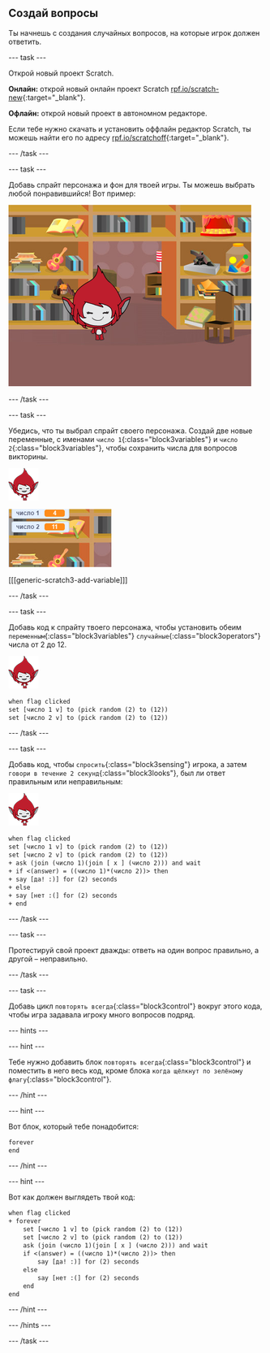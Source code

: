 ## Создай вопросы

Ты начнешь с создания случайных вопросов, на которые игрок должен ответить.

--- task ---

Открой новый проект Scratch.

**Онлайн:** открой новый онлайн проект Scratch [rpf.io/scratch-new](https//rpf.io/scratch-new){:target="_blank"}.

**Офлайн:** открой новый проект в автономном редакторе.

Если тебе нужно скачать и установить оффлайн редактор Scratch, ты можешь найти его по адресу [rpf.io/scratchoff](https//rpf.io/scratchoff){:target="_blank"}.

--- /task ---

--- task ---

Добавь спрайт персонажа и фон для твоей игры. Ты можешь выбрать любой понравившийся! Вот пример:

![снимок экрана](images/brain-setting.png)

--- /task ---

--- task ---

Убедись, что ты выбрал спрайт своего персонажа. Создай две новые переменные, с именами `число 1`{:class="block3variables"} и `число 2`{:class="block3variables"}, чтобы сохранить числа для вопросов викторины.

![снимок экрана](images/giga-sprite.png)

![снимок экрана](images/brain-variables.png)

[[[generic-scratch3-add-variable]]]

--- /task ---

--- task ---

Добавь код к спрайту твоего персонажа, чтобы установить обеим `переменным`{:class="block3variables"} `случайные`{:class="block3operators"} числа от 2 до 12.

![снимок экрана](images/giga-sprite.png)

```blocks3
when flag clicked
set [число 1 v] to (pick random (2) to (12))
set [число 2 v] to (pick random (2) to (12))
```

--- /task ---

--- task ---

Добавь код, чтобы `спросить`{:class="block3sensing"} игрока, а затем `говори в течение 2 секунд`{:class="block3looks"}, был ли ответ правильным или неправильным:

![снимок экрана](images/giga-sprite.png)

```blocks3
when flag clicked
set [число 1 v] to (pick random (2) to (12))
set [число 2 v] to (pick random (2) to (12))
+ ask (join (число 1)(join [ x ] (число 2))) and wait
+ if <(answer) = ((число 1)*(число 2))> then
+ say [да! :)] for (2) seconds
+ else
+ say [нет :(] for (2) seconds
+ end
```

--- /task ---

--- task ---

Протестируй свой проект дважды: ответь на один вопрос правильно, а другой – неправильно.

--- /task ---

--- task ---

Добавь цикл `повторять всегда`{:class="block3control"} вокруг этого кода, чтобы игра задавала игроку много вопросов подряд.

--- hints ---


--- hint ---

Тебе нужно добавить блок `повторять всегда`{:class="block3control"} и поместить в него весь код, кроме блока `когда щёлкнут по зелёному флагу`{:class="block3control"}.

--- /hint ---

--- hint ---

Вот блок, который тебе понадобится:

```blocks3
forever
end
```

--- /hint ---

--- hint ---

Вот как должен выглядеть твой код:

```blocks3
when flag clicked
+ forever
	set [число 1 v] to (pick random (2) to (12))
	set [число 2 v] to (pick random (2) to (12))
	ask (join (число 1)(join [ x ] (число 2))) and wait
	if <(answer) = ((число 1)*(число 2))> then
		say [да! :)] for (2) seconds
	else
		say [нет :(] for (2) seconds
	end
end
```

--- /hint ---

--- /hints ---

--- /task ---
